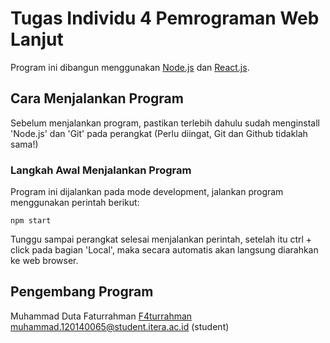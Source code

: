 # Tugas Individu 4 Pemrograman Web Lanjut

Program ini dibangun menggunakan [Node.js](https://nodejs.org/en/docs) dan [React.js](https://react.dev/).

## Cara Menjalankan Program

Sebelum menjalankan program, pastikan terlebih dahulu sudah menginstall 'Node.js' dan 'Git' pada perangkat (Perlu diingat, Git dan Github tidaklah sama!)

### Langkah Awal Menjalankan Program

Program ini dijalankan pada mode development, jalankan program menggunakan perintah berikut:

```
npm start
```

Tunggu sampai perangkat selesai menjalankan perintah, setelah itu ctrl + click pada bagian 'Local', maka secara automatis akan langsung diarahkan ke web browser.

## Pengembang Program

Muhammad Duta Faturrahman [F4turrahman](https://github.com/F4turrahman/)
muhammad.120140065@student.itera.ac.id (student)
